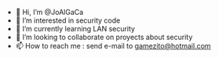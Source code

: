 - 👋 Hi, I’m @JoAlGaCa
- 👀 I’m interested in security code
- 🌱 I’m currently learning LAN security
- 💞️ I’m looking to collaborate on proyects about security
- 📫 How to reach me : send e-mail to gamezito@hotmail.com

<!---
JoAlGaCa/JoAlGaCa is a ✨ special ✨ repository because its `README.md` (this file) appears on your GitHub profile.
You can click the Preview link to take a look at your changes.
--->
